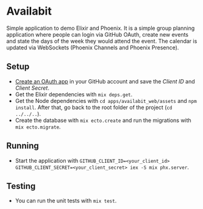# Availabit

Simple application to demo Elixir and Phoenix. It is a simple group planning application where people can login via GitHub OAuth, create new events and state the days of the week they would attend the event. The calendar is updated via WebSockets (Phoenix Channels and Phoenix Presence).

## Setup

* [Create an OAuth app](https://github.com/settings/developers) in your GitHub account and save the *Client ID* and *Client Secret*.
* Get the Elixir dependencies with `mix deps.get`.
* Get the Node dependencies with `cd apps/availabit_web/assets` and `npm install`. After that, go back to the root folder of the project (`cd ../../..`).
* Create the database with `mix ecto.create` and run the migrations with `mix ecto.migrate`.

## Running

* Start the application with `GITHUB_CLIENT_ID=<your_client_id> GITHUB_CLIENT_SECRET=<your_client_secret> iex -S mix phx.server`.

## Testing

* You can run the unit tests with `mix test`.